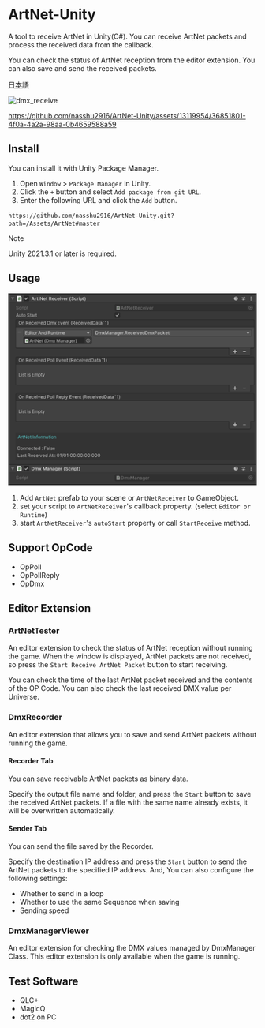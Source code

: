 # ArtNet-Unity

A tool to receive ArtNet in Unity(C#). You can receive ArtNet packets and process the received data from the callback.

You can check the status of ArtNet reception from the editor extension. You can also save and send the received packets.

[日本語](./README_ja.md)

![dmx_receive](Docs/dmx_receive.gif)

https://github.com/nasshu2916/ArtNet-Unity/assets/13119954/36851801-4f0a-4a2a-98aa-0b4659588a59

## Install

You can install it with Unity Package Manager.

1. Open `Window` > `Package Manager` in Unity.
2. Click the `+` button and select `Add package from git URL`.
3. Enter the following URL and click the `Add` button.

```
https://github.com/nasshu2916/ArtNet-Unity.git?path=/Assets/ArtNet#master
```

> [!NOTE]
> Unity 2021.3.1 or later is required.

## Usage

![artnet_receiver](Docs/artnet_receiver.png)

1. Add `ArtNet` prefab to your scene or `ArtNetReceiver` to GameObject.
2. set your script to `ArtNetReceiver`'s callback property. (select `Editor or Runtime`)
3. start `ArtNetReceiver`'s `autoStart` property or call `StartReceive` method.

## Support OpCode

- OpPoll
- OpPollReply
- OpDmx

## Editor Extension
### ArtNetTester

An editor extension to check the status of ArtNet reception without running the game. When the window is displayed, ArtNet packets are not received, so press the `Start Receive ArtNet Packet` button to start receiving.

You can check the time of the last ArtNet packet received and the contents of the OP Code. You can also check the last received DMX value per Universe.

### DmxRecorder

An editor extension that allows you to save and send ArtNet packets without running the game.

#### Recorder Tab

You can save receivable ArtNet packets as binary data.

Specify the output file name and folder, and press the `Start` button to save the received ArtNet packets. If a file with the same name already exists, it will be overwritten automatically.

#### Sender Tab

You can send the file saved by the Recorder.

Specify the destination IP address and press the `Start` button to send the ArtNet packets to the specified IP address.
And, You can also configure the following settings:

- Whether to send in a loop
- Whether to use the same Sequence when saving
- Sending speed

### DmxManagerViewer

An editor extension for checking the DMX values managed by DmxManager Class. This editor extension is only available when the game is running.


## Test Software

- QLC+
- MagicQ
- dot2 on PC
